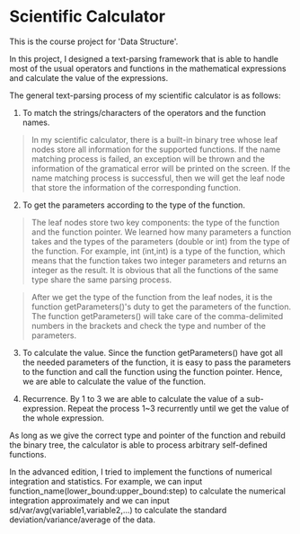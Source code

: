 # Scientific Calculator
This is the course project for 'Data Structure'.

In this project, I designed a text-parsing framework that is able to handle most of the usual operators and functions in the mathematical expressions and calculate the value of the expressions.

The general text-parsing process of my scientific calculator is as follows:

1. To match the strings/characters of the operators and the function names. 

>In my scientific calculator, there is a built-in binary tree whose leaf nodes store all information for the supported functions. If the name matching process is failed, an exception will be thrown and the information of the gramatical error will be printed on the screen. If the name matching process is successful, then we will get the leaf node that store the information of the corresponding function.

2. To get the parameters according to the type of the function. 

>The leaf nodes store two key components: the type of the function and the function pointer. We learned how many parameters a function takes and the types of the parameters (double or int) from the type of the function. For example, int (int,int) is a type of the function, which means that the function takes two integer parameters and returns an integer as the result. It is obvious that all the functions of the same type share the same parsing process.

>After we get the type of the function from the leaf nodes, it is the function getParameters()'s duty to get the parameters of the function. The function getParameters() will take care of the comma-delimited numbers in the brackets and check the type and number of the parameters.

3. To calculate the value. Since the function getParameters() have got all the needed parameters of the function, it is easy to pass the parameters to the function and call the function using the function pointer. Hence, we are able to calculate the value of the function.

4. Recurrence. By 1 to 3 we are able to calculate the value of a sub-expression. Repeat the process 1~3 recurrently until we get the value of the whole expression.

As long as we give the correct type and pointer of the function and rebuild the binary tree, the calculator is able to process arbitrary self-defined functions.

In the advanced edition, I tried to implement the functions of numerical integration and statistics. For example, we can input function_name(lower_bound:upper_bound:step) to calculate the numerical integration approximately and we can input sd/var/avg(variable1,variable2,...) to calculate the standard deviation/variance/average of the data.
